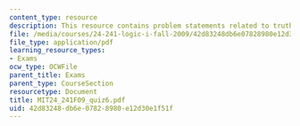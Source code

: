 ```yaml
---
content_type: resource
description: This resource contains problem statements related to truth values.
file: /media/courses/24-241-logic-i-fall-2009/42d83248db6e07828980e12d30e1f51f_MIT24_241F09_quiz6.pdf
file_type: application/pdf
learning_resource_types:
- Exams
ocw_type: OCWFile
parent_title: Exams
parent_type: CourseSection
resourcetype: Document
title: MIT24_241F09_quiz6.pdf
uid: 42d83248-db6e-0782-8980-e12d30e1f51f
---
```

